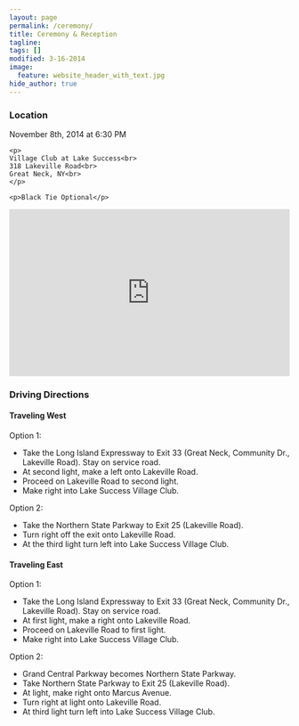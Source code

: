 ```yaml
---
layout: page
permalink: /ceremony/
title: Ceremony & Reception
tagline: 
tags: []
modified: 3-16-2014
image:
  feature: website_header_with_text.jpg
hide_author: true
---
```


<div class="clearfix">
  <div id="ceremony-location">
    <h3>Location</h3>
    <p>November 8th, 2014 at 6:30 PM</p>

    <p>
    Village Club at Lake Success<br>
    318 Lakeville Road<br>
    Great Neck, NY<br>
    </p>

    <p>Black Tie Optional</p>
  
  </div>

  <div id="ceremony-gmaps">
    <iframe src="https://www.google.com/maps/embed?pb=!1m18!1m12!1m3!1d3021.829773751818!2d-73.7084554!3d40.76576859999995!2m3!1f0!2f0!3f0!3m2!1i1024!2i768!4f13.1!3m3!1m2!1s0x89c289daa950fac5%3A0xdf8e0934739ba4f1!2s318+Lakeville+Rd!5e0!3m2!1sen!2sus!4v1394996432174" width="100%" height="300" frameborder="0" style="border:0;"></iframe>
  </div>

</div>

### Driving Directions ###

#### Traveling West ####

Option 1:

- Take the Long Island Expressway to Exit 33 (Great Neck, Community Dr., Lakeville Road). Stay on service road.
- At second light, make a left onto Lakeville Road.
- Proceed on Lakeville Road to second light.
- Make right into Lake Success Village Club.  

Option 2:

- Take the Northern State Parkway to Exit 25 (Lakeville Road).
- Turn right off the exit onto Lakeville Road.
- At the third light turn left into Lake Success Village Club.

#### Traveling East ####

Option 1:

- Take the Long Island Expressway to Exit 33 (Great Neck, Community Dr., Lakeville Road). Stay on service road.
- At first light, make a right onto Lakeville Road.
- Proceed on Lakeville Road to first light.
- Make right into Lake Success Village Club.

Option 2:

- Grand Central Parkway becomes Northern State Parkway.
- Take Northern State Parkway to Exit 25 (Lakeville Road).
- At light, make right onto Marcus Avenue.
- Turn right at light onto Lakeville Road.
- At third light turn left into Lake Success Village Club.
 